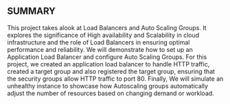 ## SUMMARY

This project takes alook at Load Balancers and Auto Scaling Groups.
It explores the significance of High availability and Scalability in cloud infrastructure and the role of Load Balancers in ensuring optimal performance and reliability.
We will demonstrate how to set up an Application Load Balancer and configure Auto Scaling Groups.
For this project, we created an application load balancer to handle HTTP traffic, created a target group and also registered the target group, ensuring that the security groups allow HTTP traffic to port 80.
Finally, We will simulate an unhealthy instance to showcase how Autoscaling groups automatically adjust the number of resources based on changing demand or workload.